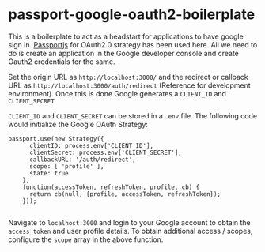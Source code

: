 # passport-google-oauth2-boilerplate

This is a boilerplate to act as a headstart for applications to have google sign in. [Passportjs](http://www.passportjs.org/packages/passport-google-oauth20/) for OAuth2.0 strategy has been used here. All we need to do is create an application
in the Google developer console and create Oauth2 credentials for the same. 

Set the origin URL as `http://localhost:3000/` and the redirect or callback URL as `http://localhost:3000/auth/redirect` (Reference for development environment). 
Once this is done Google generates a `CLIENT_ID` and `CLIENT_SECRET`

`CLIENT_ID` and `CLIENT_SECRET` can be stored in a `.env` file. The following code would initialize the Google OAuth Strategy:

```
passport.use(new Strategy({
      clientID: process.env['CLIENT_ID'],
      clientSecret: process.env['CLIENT_SECRET'],
      callbackURL: '/auth/redirect',
      scope: [ 'profile' ],
      state: true
    },
    function(accessToken, refreshToken, profile, cb) {
      return cb(null, {profile, accessToken, refreshToken});
    }));
    
```

Navigate to `localhost:3000` and login to your Google account to obtain the `access_token` and user profile details. To obtain additional access / scopes, configure the `scope` array
in the above function.
